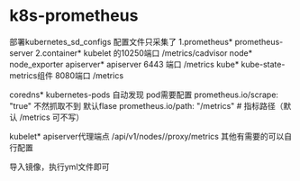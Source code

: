 # k8s-prometheus
部署kubernetes_sd_configs
配置文件只采集了
1.prometheus*  prometheus-server
2.container*   kubelet 的10250端口  /metrics/cadvisor
node*    node_exporter
apiserver*  apiserver 6443 端口 /metrics
kube*  kube-state-metrics组件 8080端口 /metrics

coredns*  kubernetes-pods 自动发现 pod需要配置 prometheus.io/scrape: "true" 不然抓取不到 默认flase
prometheus.io/path: "/metrics"   # 指标路径（默认 /metrics 可不写）

kubelet*  apiserver代理端点 /api/v1/nodes/<node>/proxy/metrics
其他有需要的可以自行配置


导入镜像，执行yml文件即可
